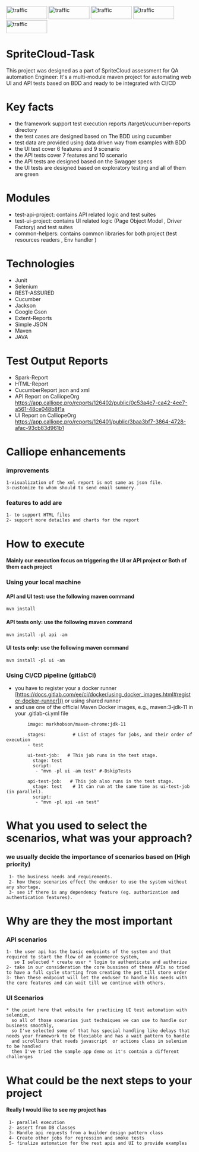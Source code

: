 <div>
<img  alt="traffic" src="https://img.shields.io/badge/Java-ED8B00?style=for-the-badge&logo=java&logoColor=white" width="110" height="35"/>
<img  alt="traffic" src="https://img.shields.io/badge/Selenium-43B02A?style=for-the-badge&logo=Selenium&logoColor=white" width="110" height="35"/>
<img  alt="traffic" src="https://img.shields.io/badge/apache_maven-C71A36?style=for-the-badge&logo=apachemaven&logoColor=white" width="110" height="35"/>
<img  alt="traffic" src="https://itsadeliverything.com/images/cucumber-logo.png" width="110" height="35"/>
<img  alt="traffic" src="https://i0.wp.com/blog.knoldus.com/wp-content/uploads/2020/05/Rest-assured-logo.png?fit=446%2C113&ssl=1" width="110" height="35" />
</div>

# SpriteCloud-Task

This project was designed as a part of SpriteCloud assessment for QA automation Engineer: It's a multi-module maven
project for automating web UI and API tests based on BDD and ready to be integrated with CI/CD

# Key facts

* the framework support test execution reports /target/cucumber-reports directory
* the test cases are designed based on The BDD using cucumber
* test data are provided using data driven way from examples with BDD
* the UI test cover 6 features and 9 scenario
* the API tests cover 7 features and 10 scenario
* the API tests are designed based on the Swagger specs
* the UI tests are designed based on exploratory testing and all of them are green

# Modules

* test-api-project: contains API related logic and test suites
* test-ui-project: contains UI related logic (Page Object Model , Driver Factory) and test suites
* common-helpers: contains common libraries for both project (test resources readers , Env handler )

# Technologies

* Junit
* Selenium
* REST-ASSURED
* Cucumber
* Jackson
* Google Gson
* Extent-Reports
* Simple JSON
* Maven
* JAVA

# Test Output Reports

* Spark-Report
* HTML-Report
* CucumberReport json and xml
* API Report on CalliopeOrg https://app.calliope.pro/reports/126402/public/0c53a4e7-ca42-4ee7-a561-48ce048b8f1a
* UI Report on CalliopeOrg https://app.calliope.pro/reports/126401/public/3baa3bf7-3864-4728-afac-93cb83d961b1

# Calliope enhancements

### improvements
    1-visualization of the xml report is not same as json file.  
    3-customize to whom should to send email summery.

### features to add are

    1- to support HTML files
    2- support more detailes and charts for the report 

# How to execute

#### Mainly our execution focus on triggering the UI or API project or Both of them each project

### Using  your local machine

#### API and UI test: use the following maven command

`mvn install`

#### API tests only: use the following maven command

`mvn install -pl api -am`

#### UI tests only: use the following maven command

`mvn install -pl ui -am`

### Using CI/CD pipeline (gitlabCI)

* you have to register your a docker
  runner [https://docs.gitlab.com/ee/ci/docker/using_docker_images.html#register-docker-runner]() or using shared runner
* and use one of the official Maven Docker images, e.g., maven:3-jdk-11 in your .gitlab-ci.yml file

``` 
        image: markhobson/maven-chrome:jdk-11

        stages:          # List of stages for jobs, and their order of execution
        - test

        ui-test-job:   # This job runs in the test stage.
          stage: test
          script:
           - "mvn -pl ui -am test" #-DskipTests

        api-test-job:   # This job also runs in the test stage.
          stage: test    # It can run at the same time as ui-test-job (in parallel).
          script:
           - "mvn -pl api -am test"

```

# What you used to select the scenarios, what was your approach?

### we usually decide the importance of scenarios based on (High priority)

     1- the business needs and requirements.
     2- how these scenarios effect the enduser to use the system without any shortage.
     3- see if there is any dependency feature (eg. authorization and authentication features).

# Why are they the most important

### API scenarios

    1- the user api has the basic endpoints of the system and that required to start the flow of an ecommerce system,
       so I selected * create user * login to authenticate and authorize  
    2- take in our consideration the core bussines of these APIs so tried to have a full cycle starting from creating the pet till store order 
    3- then these endpoint will let the enduser to handle his needs with the core features and can wait till we continue with others.

### UI Scenarios

    * the point here that website for practicing UI test automation with selenium, 
      so all of those scenarios just techniques we can use to handle our business smoothly,
      so I've selected some of that has special handling like delays that needs your framework to be flexiable and has a wait pattern to handle 
      and scrollbars that needs javascript  or actions class in selenium to be handled 
      then I've tried the sample app demo as it's contain a different challenges 

# What could be the next steps to your project

#### Really I would like to see my project has
     1- parallel execution 
     2- assert from DB classes
     3- Handle api requests from a builder design pattern class 
     4- Create other jobs for regression and smoke tests 
     5- finalize automation for the rest apis and UI to provide examples 
